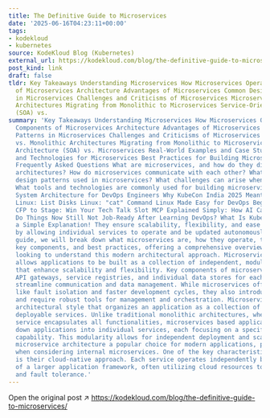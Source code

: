 ```yaml
---
title: The Definitive Guide to Microservices
date: '2025-06-16T04:23:11+00:00'
tags:
- kodekloud
- kubernetes
source: KodeKloud Blog (Kubernetes)
external_url: https://kodekloud.com/blog/the-definitive-guide-to-microservices/
post_kind: link
draft: false
tldr: Key Takeaways Understanding Microservices How Microservices Operate Key Components
  of Microservices Architecture Advantages of Microservices Common Design Patterns
  in Microservices Challenges and Criticisms of Microservices Microservices vs. Monolithic
  Architectures Migrating from Monolithic to Microservices Service-Oriented Architecture
  (SOA) vs.
summary: 'Key Takeaways Understanding Microservices How Microservices Operate Key
  Components of Microservices Architecture Advantages of Microservices Common Design
  Patterns in Microservices Challenges and Criticisms of Microservices Microservices
  vs. Monolithic Architectures Migrating from Monolithic to Microservices Service-Oriented
  Architecture (SOA) vs. Microservices Real-World Examples and Case Studies Tools
  and Technologies for Microservices Best Practices for Building Microservices Summary
  Frequently Asked Questions What are microservices, and how do they differ from monolithic
  architectures? How do microservices communicate with each other? What are some common
  design patterns used in microservices? What challenges can arise when adopting microservices?
  What tools and technologies are commonly used for building microservices? Exploring
  System Architecture for DevOps Engineers Why KubeCon India 2025 Meant More to KodeKloud
  Linux: List Disks Linux: "cat" Command Linux Made Easy for DevOps Beginners From
  CFP to Stage: Win Your Tech Talk Slot MCP Explained Simply: How AI Can Actually
  Do Things Now Still Not Job-Ready After Learning DevOps? What Is Kubernetes? Finally,
  a Simple Explanation! They ensure scalability, flexibility, and ease of maintenance
  by allowing individual services to operate and be updated autonomously. In this
  guide, we will break down what microservices are, how they operate, their advantages,
  key components, and best practices, offering a comprehensive overview for anyone
  looking to understand this modern architectural approach. Microservices architecture
  allows applications to be built as a collection of independent, modular services
  that enhance scalability and flexibility. Key components of microservices include
  API gateways, service registries, and individual data stores for each service, which
  streamline communication and data management. While microservices offer advantages
  like fault isolation and faster development cycles, they also introduce complexity
  and require robust tools for management and orchestration. Microservices are an
  architectural style that organizes an application as a collection of small, independently
  deployable services. Unlike traditional monolithic architectures, where a single
  service encapsulates all functionalities, microservices based applications break
  down applications into individual services, each focusing on a specific business
  capability. This modularity allows for independent deployment and scaling, making
  microservice architecture a popular choice for modern applications, particularly
  when considering internal microservices. One of the key characteristics of microservices
  is their cloud-native approach. Each service operates independently but is part
  of a larger application framework, often utilizing cloud resources to ensure scalability
  and fault tolerance.'
---
```

Open the original post ↗ https://kodekloud.com/blog/the-definitive-guide-to-microservices/
